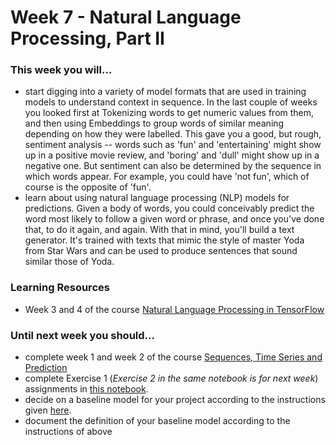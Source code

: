 # Week 7 - Natural Language Processing, Part II

### This week you will...

* start digging into a variety of model formats that are used in training models to understand context in sequence. In the last couple of weeks you looked first at Tokenizing words to get numeric values from them, and then using Embeddings to group words of similar meaning depending on how they were labelled. This gave you a good, but rough, sentiment analysis -- words such as 'fun' and 'entertaining' might show up in a positive movie review, and 'boring' and 'dull' might show up in a negative one. But sentiment can also be determined by the sequence in which words appear. For example, you could have 'not fun', which of course is the opposite of 'fun'.
* learn about using natural language processing (NLP) models for predictions. Given a body of words, you could conceivably predict the word most likely to follow a given word or phrase, and once you've done that, to do it again, and again. With that in mind, you'll build a text generator. It's trained with texts that mimic the style of master Yoda from Star Wars and can be used to produce sentences that sound similar those of Yoda.

### Learning Resources

* Week 3 and 4 of the course [Natural Language Processing in TensorFlow](https://www.coursera.org/learn/natural-language-processing-tensorflow)

### Until next week you should...

* complete week 1 and week 2 of the course [Sequences, Time Series and Prediction](https://www.coursera.org/learn/tensorflow-sequences-time-series-and-prediction)
* complete Exercise 1 (_Exercise 2 in the same notebook is for next week_) assignments in [this notebook](https://colab.research.google.com/github/opencampus-sh/course-material/blob/main/machine-learning-with-tensorflow/week-07-and-08/Week7-8\_Notebook\_Weather-Time-Series.ipynb).
* decide on a baseline model for your project according to the instructions given [here](https://github.com/opencampus-sh/ml-project-template/blob/main/2\_BaselineModel/INSTRUCTIONS.md).
* document the definition of your baseline model according to the instructions of above
